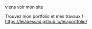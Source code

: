 viens voir mon site

Trouvez mon portfolio et mes travaux !
https://leiabessad.github.io/leiaportfolio/


